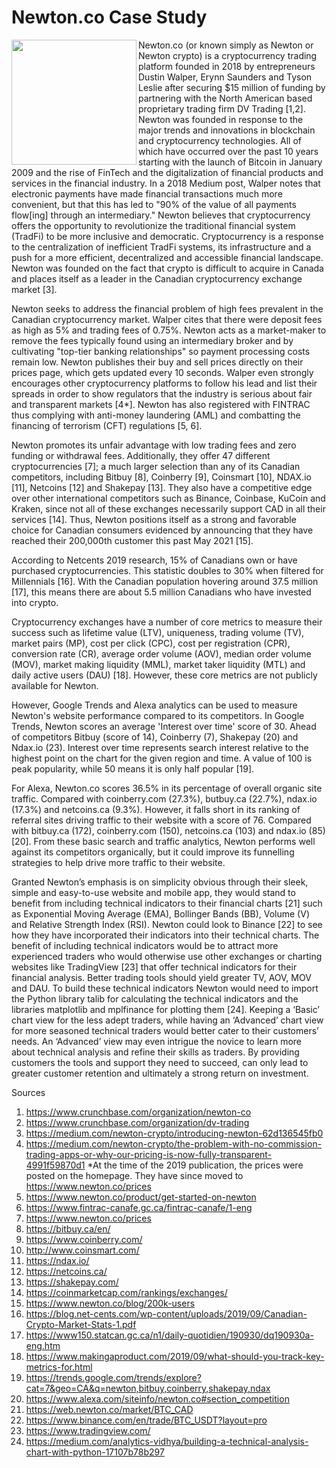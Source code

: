 # Newton.co Case Study
<a href="url"><img src="https://external-content.duckduckgo.com/iu/?u=https%3A%2F%2Fcwstatic.nyc3.cdn.digitaloceanspaces.com%2F1548%2FNewton-Exchange-Logotype-1.png&f=1&nofb=1)" align="left" height="200" width="200" ></a>

Newton.co (or known simply as Newton or Newton crypto) is a cryptocurrency trading platform founded in 2018 by entrepreneurs Dustin Walper, Erynn Saunders and Tyson Leslie after securing $15 million of funding by partnering with the North American based proprietary trading firm DV Trading [1,2]. Newton was founded in response to the major trends and innovations in blockchain and cryptocurrency technologies. All of which have occurred over the past 10 years starting with the launch of Bitcoin in January 2009 and the rise of FinTech and the digitalization of financial products and services in the financial industry. In a 2018 Medium post, Walper notes that electronic payments have made financial transactions much more convenient, but that this has led to "90% of the value of all payments flow[ing] through an intermediary." Newton believes that cryptocurrency offers the opportunity to revolutionize the traditional financial system (TradFi) to be more inclusive and democratic. Cryptocurrency is a response to the centralization of inefficient TradFi systems, its infrastructure and a push for a more efficient, decentralized and accessible financial landscape. Newton was founded on the fact that crypto is difficult to acquire in Canada and places itself as a leader in the Canadian cryptocurrency exchange market [3].

Newton seeks to address the financial problem of high fees prevalent in the Canadian cryptocurrency market. Walper cites that there were deposit fees as high as 5% and trading fees of 0.75%. Newton acts as a market-maker to remove the fees typically found using an intermediary broker and by cultivating "top-tier banking relationships" so payment processing costs remain low. Newton publishes their buy and sell prices directly on their prices page, which gets updated every 10 seconds. Walper even strongly encourages other cryptocurrency platforms to follow his lead and list their spreads in order to show regulators that the industry is serious about fair and transparent markets [4*]. Newton has also registered with FINTRAC thus complying with anti-money laundering (AML) and combatting the financing of terrorism (CFT) regulations [5, 6].

Newton promotes its unfair advantage with low trading fees and zero funding or withdrawal fees. Additionally, they offer 47 different cryptocurrencies [7]; a much larger selection than any of its Canadian competitors, including Bitbuy [8], Coinberry [9], Coinsmart [10], NDAX.io [11], Netcoins [12] and Shakepay [13]. They also have a competitive edge over other international competitors such as Binance, Coinbase, KuCoin and Kraken, since not all of these exchanges necessarily support CAD in all their services [14]. Thus, Newton positions itself as a strong and favorable choice for Canadian consumers evidenced by announcing that they have reached their 200,000th customer this past May 2021 [15].

According to Netcents 2019 research, 15% of Canadians own or have purchased cryptocurrencies. This statistic doubles to 30% when filtered for Millennials [16]. With the Canadian population hovering around 37.5 million [17], this means there are about 5.5 million Canadians who have invested into crypto.

Cryptocurrency exchanges have a number of core metrics to measure their success such as lifetime value (LTV), uniqueness, trading volume (TV), market pairs (MP), cost per click (CPC), cost per registration (CPR), conversion rate (CR), average order volume (AOV), median order volume (MOV), market making liquidity (MML), market taker liquidity (MTL) and daily active users (DAU) [18]. However, these core metrics are not publicly available for Newton.

However, Google Trends and Alexa analytics can be used to measure Newton's website performance compared to its competitors. In Google Trends, Newton scores an average 'Interest over time' score of 30. Ahead of competitors Bitbuy (score of 14), Coinberry (7), Shakepay (20) and Ndax.io (23). Interest over time represents search interest relative to the highest point on the chart for the given region and time. A value of 100 is peak popularity, while 50 means it is only half popular [19].

For Alexa, Newton.co scores 36.5% in its percentage of overall organic site traffic. Compared with coinberry.com (27.3%), butbuy.ca (22.7%), ndax.io (17.3%) and netcoins.ca (9.3%). However, it falls short in its ranking of referral sites driving traffic to their website with a score of 76. Compared with bitbuy.ca (172), coinberry.com (150), netcoins.ca (103) and ndax.io (85) [20]. From these basic search and traffic analytics, Newton performs well against its competitors organically, but it could improve its funnelling strategies to help drive more traffic to their website.

Granted Newton’s emphasis is on simplicity obvious through their sleek, simple and easy-to-use website and mobile app, they would stand to benefit from including technical indicators to their financial charts [21] such as Exponential Moving Average (EMA), Bollinger Bands (BB), Volume (V) and Relative Strength Index (RSI). Newton could look to Binance [22] to see how they have incorporated their indicators into their technical charts. The benefit of including technical indicators would be to attract more experienced traders who would otherwise use other exchanges or charting websites like TradingView [23] that offer technical indicators for their financial analysis. Better trading tools should yield greater TV, AOV, MOV and DAU. To build these technical indicators Newton would need to import the Python library talib for calculating the technical indicators and the libraries matplotlib and mplfinance for plotting them [24]. Keeping a ‘Basic’ chart view for the less adept traders, while having an ‘Advanced’ chart view for more seasoned technical traders would better cater to their customers’ needs. An ‘Advanced’ view may even intrigue the novice to learn more about technical analysis and refine their skills as traders. By providing customers the tools and support they need to succeed, can only lead to greater customer retention and ultimately a strong return on investment.


Sources

1)	https://www.crunchbase.com/organization/newton-co
2)	https://www.crunchbase.com/organization/dv-trading
3)	https://medium.com/newton-crypto/introducing-newton-62d136545fb0
4)	https://medium.com/newton-crypto/the-problem-with-no-commission-trading-apps-or-why-our-pricing-is-now-fully-transparent-4991f59870d1 
*At the time of the 2019 publication, the prices were posted on the homepage. They have since moved to https://www.newton.co/prices
5)	https://www.newton.co/product/get-started-on-newton
6)	https://www.fintrac-canafe.gc.ca/fintrac-canafe/1-eng
7)	https://www.newton.co/prices
8)	https://bitbuy.ca/en/
9)	https://www.coinberry.com/
10)	http://www.coinsmart.com/
11)	https://ndax.io/
12)	https://netcoins.ca/
13)	https://shakepay.com/
14)	https://coinmarketcap.com/rankings/exchanges/
15)	https://www.newton.co/blog/200k-users
16)	https://blog.net-cents.com/wp-content/uploads/2019/09/Canadian-Crypto-Market-Stats-1.pdf
17)	https://www150.statcan.gc.ca/n1/daily-quotidien/190930/dq190930a-eng.htm
18)	https://www.makingaproduct.com/2019/09/what-should-you-track-key-metrics-for.html
19)	https://trends.google.com/trends/explore?cat=7&geo=CA&q=newton,bitbuy,coinberry,shakepay,ndax
20)	https://www.alexa.com/siteinfo/newton.co#section_competition
21)	https://web.newton.co/market/BTC_CAD
22)	https://www.binance.com/en/trade/BTC_USDT?layout=pro
23)	https://www.tradingview.com/
24)	https://medium.com/analytics-vidhya/building-a-technical-analysis-chart-with-python-17107b78b297
